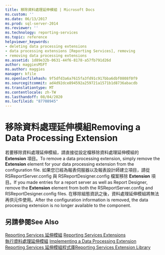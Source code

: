 ```yaml
---
title: 移除資料處理延伸模組 | Microsoft Docs
ms.custom: ''
ms.date: 06/13/2017
ms.prod: sql-server-2014
ms.reviewer: ''
ms.technology: reporting-services
ms.topic: reference
helpviewer_keywords:
- deleting data processing extensions
- data processing extensions [Reporting Services], removing
- removing data processing extensions
ms.assetid: 1d89e32b-0631-44f6-8178-a57fb791d26d
author: maggiesMSFT
ms.author: maggies
manager: kfile
ms.openlocfilehash: 9f5dfd3a6a7615fa3fd91c917bba6dbf0808f0f9
ms.sourcegitcommit: ad4d92dce894592a259721a1571b1d8736abacdb
ms.translationtype: MT
ms.contentlocale: zh-TW
ms.lasthandoff: 08/04/2020
ms.locfileid: "87708945"
---
```

# <a name="removing-a-data-processing-extension"></a><span data-ttu-id="0a9f9-102">移除資料處理延伸模組</span><span class="sxs-lookup"><span data-stu-id="0a9f9-102">Removing a Data Processing Extension</span></span>
  <span data-ttu-id="0a9f9-103">若要移除資料處理延伸模組，請直接從設定檔移除資料處理延伸模組的 **Extension** 項目。</span><span class="sxs-lookup"><span data-stu-id="0a9f9-103">To remove a data processing extension, simply remove the **Extension** element for your data processing extension from the configuration file.</span></span> <span data-ttu-id="0a9f9-104">如果您已經為報表伺服器以及報表設計師建立項目，請從 RSReportServer.config 與 RSReportDesigner.config 檔案移除 **Extension** 項目。</span><span class="sxs-lookup"><span data-stu-id="0a9f9-104">If you made entries for a report server as well as Report Designer, remove the **Extension** element from both the RSReportServer.config and RSReportDesigner.config files.</span></span> <span data-ttu-id="0a9f9-105">在移除組態資訊之後，資料處理延伸模組將無法再供元件使用。</span><span class="sxs-lookup"><span data-stu-id="0a9f9-105">After the configuration information is removed, the data processing extension is no longer available to the component.</span></span>  
  
## <a name="see-also"></a><span data-ttu-id="0a9f9-106">另請參閱</span><span class="sxs-lookup"><span data-stu-id="0a9f9-106">See Also</span></span>  
 <span data-ttu-id="0a9f9-107">[Reporting Services 延伸模組](../reporting-services-extensions.md) </span><span class="sxs-lookup"><span data-stu-id="0a9f9-107">[Reporting Services Extensions](../reporting-services-extensions.md) </span></span>  
 <span data-ttu-id="0a9f9-108">[執行資料處理延伸模組](implementing-a-data-processing-extension.md) </span><span class="sxs-lookup"><span data-stu-id="0a9f9-108">[Implementing a Data Processing Extension](implementing-a-data-processing-extension.md) </span></span>  
 [<span data-ttu-id="0a9f9-109">Reporting Services 延伸模組程式庫</span><span class="sxs-lookup"><span data-stu-id="0a9f9-109">Reporting Services Extension Library</span></span>](../reporting-services-extension-library.md)  
  
  
